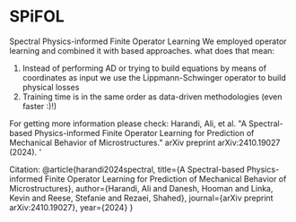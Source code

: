 # SPiFOL
Spectral Physics-informed Finite Operator Learning
We employed operator learning and combined it with based approaches. 
what does that mean:
1) Instead of performing AD or trying to build equations by means of coordinates as input
   we use the Lippmann-Schwinger operator to build physical losses
2) Training time is in the same order as data-driven methodologies (even faster :)!)


For getting more information please check:
Harandi, Ali, et al. "A Spectral-based Physics-informed Finite Operator Learning for Prediction of
 Mechanical Behavior of Microstructures." arXiv preprint arXiv:2410.19027 (2024). '

Citation: 
@article{harandi2024spectral,
  title={A Spectral-based Physics-informed Finite Operator Learning for Prediction of Mechanical Behavior of Microstructures},
  author={Harandi, Ali and Danesh, Hooman and Linka, Kevin and Reese, Stefanie and Rezaei, Shahed},
  journal={arXiv preprint arXiv:2410.19027},
  year={2024}
}  
